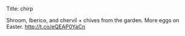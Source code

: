 Title: chirp

Shroom, Iberico, and chervil + chives from the garden. More eggs on Easter. <a href="http://t.co/eQEAP0YaCn">http://t.co/eQEAP0YaCn</a>
